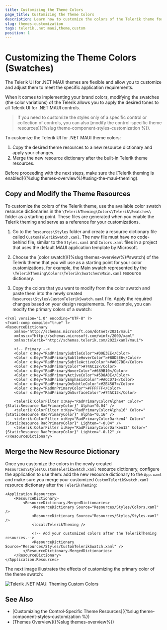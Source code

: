 ```yaml
---
title: Customizing the Theme Colors
page_title: Customizing the Theme Colors
description: Learn how to customize the colors of the Telerik theme for your .NET MAUI application and alter the default appearance of the UI for .NET MAUI components.
slug: themes-customization
tags: telerik,.net maui,theme,custom
position: 1
---
```


# Customizing the Theme Colors (Swatches)

The Telerik UI for .NET MAUI themes are flexible and allow you to customize and adjust them to meet the specific application requirements.

When it comes to implementing your brand colors, modifying the swatches (the color variations) of the Telerik allows you to apply the desired tones to all Telerik UI for .NET MAUI controls.

> If you need to customize the styles only of a specific control or collection of controls, you can also [modify the control-specific theme resources]({%slug theme-component-styles-customization %}).

To customize the Telerik UI for .NET MAUI theme colors:

1. Copy the desired theme resources to a new resource dictionary and apply your changes.
1. Merge the new resource dictionary after the built-in Telerik theme resources.

Before proceeding with the next steps, make sure the [Telerik theming is enabled]({%slug themes-overview%}#using-the-maui-theming).

## Copy and Modify the Theme Resources

To customize the colors of the Telerik theme, use the available color swatch resource dictionaries in the `\TelerikTheming\Colors\Telerik\Swatches\` folder as a starting point. These files are generated when you enable the Telerik theming and serve as a reference for your customizations.

1. Go to the `Resources\Styles` folder and create a resource dictionary file called `CustomTelerikSwatch.xaml`. The new file must have no code-behind file, similar to the `Styles.xaml` and `Colors.xaml` files in a project that uses the default MAUI application template by Microsoft.

1. Choose the [color swatch]({%slug themes-overview%}#swatch) of the Telerik theme that you will use as a starting point for your color customizations, for example, the Main swatch represented by the `\TelerikTheming\Colors\Telerik\Swatches\Main.xaml` resource dictionary.

1. Copy the colors that you want to modify from the color swatch and paste them into the newly created `Resources\Styles\CustomTelerikSwatch.xaml` file. Apply the required changes based on your design requirements. For example, you can modify the primary colors of a swatch:

```XAML
<?xml version="1.0" encoding="UTF-8" ?>
<?xaml-comp compile="true" ?>
<ResourceDictionary 
    xmlns="http://schemas.microsoft.com/dotnet/2021/maui"
    xmlns:x="http://schemas.microsoft.com/winfx/2009/xaml"
    xmlns:telerik="http://schemas.telerik.com/2022/xaml/maui">

    <!-- Primary -->
    <Color x:Key="RadPrimarySubtleColor">#D0E3EE</Color>
    <Color x:Key="RadPrimarySubtleHoverColor">#B8D5E6</Color>
    <Color x:Key="RadPrimarySubtleActiveColor">#A0C7DE</Color>
    <Color x:Key="RadPrimaryColor">#74AC12</Color>
    <Color x:Key="RadPrimaryHoverColor">#689B10</Color>
    <Color x:Key="RadPrimaryActiveColor">#5D8A0E</Color>
    <Color x:Key="RadPrimaryEmphasisColor">#ACCD71</Color>
    <Color x:Key="RadPrimaryOnSubtleColor">#2E4507</Color>
    <Color x:Key="RadOnPrimaryColor">#FFFFFF</Color>
    <Color x:Key="RadPrimaryOnSurfaceColor">#74AC12</Color>

    <telerik:ColorFilter x:Key="RadPrimaryColorAlpha4" Color="{StaticResource RadPrimaryColor}" Alpha="0.04" />
    <telerik:ColorFilter x:Key="RadPrimaryColorAlpha16" Color="{StaticResource RadPrimaryColor}" Alpha="0.16" />
    <telerik:ColorFilter x:Key="RadPrimaryColorDarken4" Color="{StaticResource RadPrimaryColor}" Lighten="-0.04" />
    <telerik:ColorFilter x:Key="RadPrimaryColorDarken12" Color="{StaticResource RadPrimaryColor}" Lighten="-0.12" />
</ResourceDictionary>
```

## Merge the New Resource Dictionary

Once you customize the colors in the newly created `Resources\Styles\CustomTelerikSwatch.xaml` resource dictionary, configure the application to use them: add the new resource dictionary to the `App.xaml` and make sure you merge your customized `CustomTelerikSwatch.xaml` resource dictionary after the `TelerikTheming`:

```XAML
<Application.Resources>
    <ResourceDictionary>
        <ResourceDictionary.MergedDictionaries>
            <ResourceDictionary Source="Resources/Styles/Colors.xaml" />
            <ResourceDictionary Source="Resources/Styles/Styles.xaml" />
            <local:TelerikTheming />

            <!-- Add your customized colors after the TelerikTheming resources.-->
            <ResourceDictionary Source="Resources/Styles/CustomTelerikSwatch.xaml" />
        </ResourceDictionary.MergedDictionaries>
    </ResourceDictionary>
</Application.Resources>
```

The next image illustrates the effects of customizing the primary color of the theme swatch:

![Telerik .NET MAUI Theming Custom Colors](images/telerik-theming-customized.png)

## See Also

- [Customizing the Control-Specific Theme Resources]({%slug theme-component-styles-customization %})
- [Themes Overview]({%slug themes-overview%})

